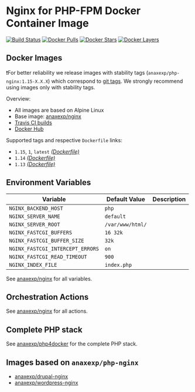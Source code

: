 # Nginx for PHP-FPM Docker Container Image 

[![Build Status](https://travis-ci.org/anaxexp/php-nginx.svg?branch=master)](https://travis-ci.org/anaxexp/php-nginx)
[![Docker Pulls](https://img.shields.io/docker/pulls/anaxexp/php-nginx.svg)](https://hub.docker.com/r/anaxexp/php-nginx)
[![Docker Stars](https://img.shields.io/docker/stars/anaxexp/php-nginx.svg)](https://hub.docker.com/r/anaxexp/php-nginx)
[![Docker Layers](https://images.microbadger.com/badges/image/anaxexp/php-nginx.svg)](https://microbadger.com/images/anaxexp/php-nginx)

## Docker Images

❗For better reliability we release images with stability tags (`anaxexp/php-nginx:1.15-X.X.X`) which correspond to [git tags](https://github.com/anaxexp/php-nginx/releases). We strongly recommend using images only with stability tags. 

Overview:

* All images are based on Alpine Linux
* Base image: [anaxexp/nginx](https://github.com/anaxexp/nginx)
* [Travis CI builds](https://travis-ci.org/anaxexp/php-nginx) 
* [Docker Hub](https://hub.docker.com/r/anaxexp/php-nginx)

Supported tags and respective `Dockerfile` links:

* `1.15`, `1`, `latest` [_(Dockerfile)_](https://github.com/anaxexp/php-nginx/tree/master/Dockerfile)
* `1.14` [_(Dockerfile)_](https://github.com/anaxexp/php-nginx/tree/master/Dockerfile)
* `1.13` [_(Dockerfile)_](https://github.com/anaxexp/php-nginx/tree/master/Dockerfile)

## Environment Variables

| Variable                         | Default Value    | Description |
| -------------------------------- | ---------------- | ----------- |
| `NGINX_BACKEND_HOST`             | `php`            |             |
| `NGINX_SERVER_NAME`              | `default`        |             |
| `NGINX_SERVER_ROOT`              | `/var/www/html/` |             |
| `NGINX_FASTCGI_BUFFERS`          | `16 32k`         |             |
| `NGINX_FASTCGI_BUFFER_SIZE`      | `32k`            |             |
| `NGINX_FASTCGI_INTERCEPT_ERRORS` | `on`             |             |
| `NGINX_FASTCGI_READ_TIMEOUT`     | `900`            |             |
| `NGINX_INDEX_FILE`               | `index.php`      |             |

See [anaxexp/nginx](https://github.com/anaxexp/nginx) for all variables.

## Orchestration Actions

See [anaxexp/nginx](https://github.com/anaxexp/nginx) for all actions.

## Complete PHP stack

See [anaxexp/php4docker](https://github.com/anaxexp/php4docker) for the complete PHP stack.

## Images based on `anaxexp/php-nginx`

* [anaxexp/drupal-nginx](https://github.com/anaxexp/drupal-nginx)
* [anaxexp/wordpress-nginx](https://github.com/anaxexp/wordpress-nginx)
